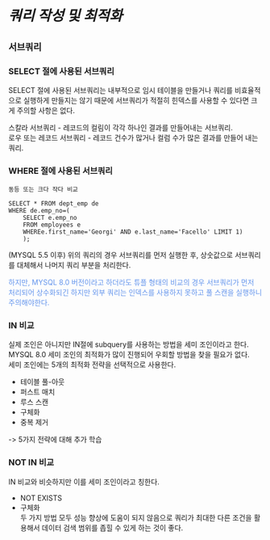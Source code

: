 # ***쿼리 작성 및 최적화***  

## `서브쿼리`  

### SELECT 절에 사용된 서브쿼리  
SELECT 절에 사용된 서브쿼리는 내부적으로 임시 테이블을 만들거나 쿼리를 비효율적으로 실행하게 만들지는 않기 때문에 서브쿼리가 적절히 힌덱스를 사용할 수 있다면 크게 주의할 사항은 없다.  
  
스칼라 서브쿼리 - 레코드의 컬림이 각각 하나인 결과를 만들어내는 서브쿼리.  
로우 또는 레코드 서브쿼리 - 레코드 건수가 많거나 컬럼 수가 많은 결과를 만들어 내는 쿼리.    

### WHERE 절에 사용된 서브쿼리  

`동등 또는 크다 작다 비교`  

```
SELECT * FROM dept_emp de
WHERE de.emp_no=(
    SELECT e.emp_no
    FROM employees e
    WHEREe.first_name='Georgi' AND e.last_name='Facello' LIMIT 1)
    );
```  

(MYSQL 5.5 이후) 위의 쿼리의 경우 서브쿼리를 먼저 실행한 후, 상숫값으로 서브쿼리를 대체해서 나머지 쿼리 부분을 처리한다.  

<span style="color:cornflowerblue">  
하지만, MYSQL 8.0 버전이라고 하더라도 튜플 형태의 비교의 경우 서브쿼리가 먼저 처리되어 상수화되긴 하지만  
외부 쿼리는 인덱스를 사용하지 못하고 풀 스캔을 실행하니 주의해야한다. 
</span>


### IN 비교  
실제 조인은 아니지만 IN절에 subquery를 사용하는 방법을 세미 조인이라고 한다.  
MYSQL 8.0 세미 조인의 최적화가 많이 진행되어 우회할 방법을 찾을 필요가 없다.  
세미 조인에는 5개의 최적화 전략을 선택적으로 사용한다.  
- 테이블 풀-아웃  
- 퍼스트 매치
- 루스 스캔
- 구체화
- 중복 제거

-> 5가지 전략에 대해 추가 학습  

### NOT IN 비교  
IN 비교와 비슷하지만 이를 세미 조인이라고 칭한다.  
- NOT EXISTS
- 구체화  
두 가지 방법 모두 성능 향상에 도움이 되지 않음으로 쿼리가 최대한 다른 조건을 활용해서 데이터 검색 범위를 좁힐 수 있게 하는 것이 좋다.  


